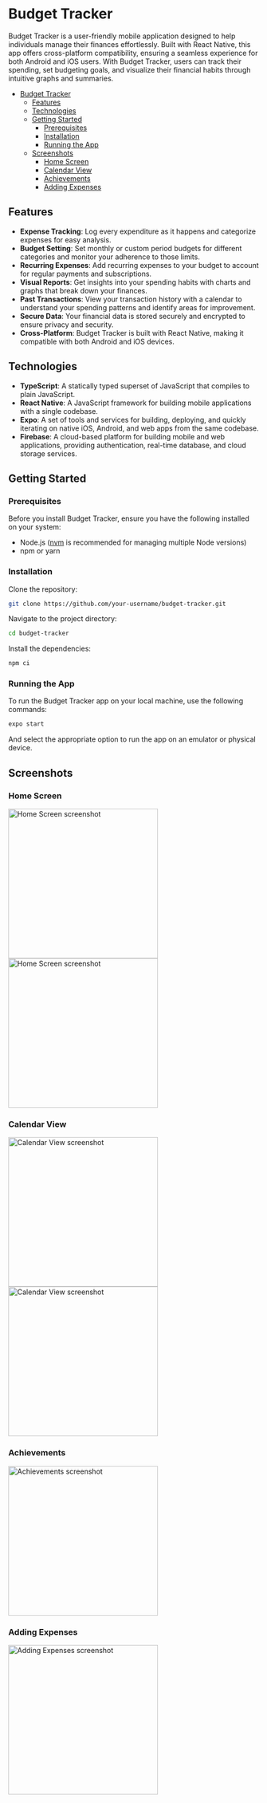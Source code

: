 ﻿# Budget Tracker

Budget Tracker is a user-friendly mobile application designed to help individuals manage their finances effortlessly. Built with React Native, this app offers cross-platform compatibility, ensuring a seamless experience for both Android and iOS users. With Budget Tracker, users can track their spending, set budgeting goals, and visualize their financial habits through intuitive graphs and summaries.

<!-- TOC -->
* [Budget Tracker](#budget-tracker)
  * [Features](#features)
  * [Technologies](#technologies)
  * [Getting Started](#getting-started)
    * [Prerequisites](#prerequisites)
    * [Installation](#installation)
    * [Running the App](#running-the-app)
  * [Screenshots](#screenshots)
    * [Home Screen](#home-screen)
    * [Calendar View](#calendar-view)
    * [Achievements](#achievements)
    * [Adding Expenses](#adding-expenses)
<!-- TOC -->

## Features
- **Expense Tracking**: Log every expenditure as it happens and categorize expenses for easy analysis.
- **Budget Setting**: Set monthly or custom period budgets for different categories and monitor your adherence to those limits.
- **Recurring Expenses**: Add recurring expenses to your budget to account for regular payments and subscriptions.
- **Visual Reports**: Get insights into your spending habits with charts and graphs that break down your finances.
- **Past Transactions**: View your transaction history with a calendar to understand your spending patterns and identify areas for improvement.
- **Secure Data**: Your financial data is stored securely and encrypted to ensure privacy and security.
- **Cross-Platform**: Budget Tracker is built with React Native, making it compatible with both Android and iOS devices.

## Technologies
- **TypeScript**: A statically typed superset of JavaScript that compiles to plain JavaScript.
- **React Native**: A JavaScript framework for building mobile applications with a single codebase.
- **Expo**: A set of tools and services for building, deploying, and quickly iterating on native iOS, Android, and web apps from the same codebase.
- **Firebase**: A cloud-based platform for building mobile and web applications, providing authentication, real-time database, and cloud storage services.

## Getting Started
### Prerequisites
Before you install Budget Tracker, ensure you have the following installed on your system:

- Node.js ([nvm](https://github.com/nvm-sh/nvm) is recommended for managing multiple Node versions)
- npm or yarn

### Installation
Clone the repository:
```bash
git clone https://github.com/your-username/budget-tracker.git
```

Navigate to the project directory:
```bash
cd budget-tracker
```

Install the dependencies:
```bash
npm ci
```

### Running the App
To run the Budget Tracker app on your local machine, use the following commands:
```bash
expo start
```
And select the appropriate option to run the app on an emulator or physical device.

## Screenshots

### Home Screen
<p>
  <img src="./images/homescreen.png" width="300" alt="Home Screen screenshot" />
  <img src="./images/homescreen-2.png" width="300" alt="Home Screen screenshot" /> 
</p>

### Calendar View
<p>
  <img src="./images/calendar.png" width="300" alt="Calendar View screenshot" />
  <img src="./images/calendar-2.png" width="300" alt="Calendar View screenshot" />
</p>

### Achievements
<p>
  <img src="./images/achievements.png" width="300" alt="Achievements screenshot" />
</p>

### Adding Expenses
<p>
  <img src="./images/add.png" width="300" alt="Adding Expenses screenshot" />
</p>



